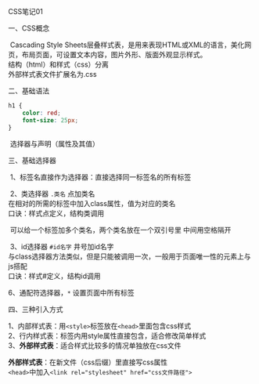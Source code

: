 CSS笔记01

一、CSS概念

​	Cascading Style Sheets层叠样式表，是用来表现HTML或XML的语言，美化网页，布局页面，可设置文本内容，图片外形、版面外观显示样式。<br/>结构（html）和样式（css）分离<br/>	外部样式表文件扩展名为.css

二、基础语法

```css
h1 {
    color: red;
    font-size: 25px;
}
```

​	选择器与声明（属性及其值）

三、基础选择器

​	1、标签名直接作为选择器：直接选择同一标签名的所有标签

​	2、类选择器 `.类名` 点加类名<br/>		在相对的所需的标签中加入class属性，值为对应的类名<br/>		口诀：样式点定义，结构类调用

​		可以给一个标签加多个类名，两个类名放在一个双引号里 中间用空格隔开

​	3、id选择器 `#id名字` 井号加id名字<br/>		与class选择器方法类似，但是只能被调用一次，一般用于页面唯一性的元素上与js搭配<br/>		口诀：样式#定义，结构id调用

6、通配符选择器，`*` 设置页面中所有标签

四、三种引入方式

​	1、内部样式表：用`<style>`标签放在`<head>`里面包含css样式<br/>	2、行内样式表：标签内用style属性直接包含，适合修改简单样式<br/>	3、**外部样式表**：适合样式比较多的情况单独放在css文件<br/>

**外部样式表**：在新文件（css后缀）里直接写css属性<br/>`<head>`中加入`<link rel="stylesheet" href="css文件路径">`

